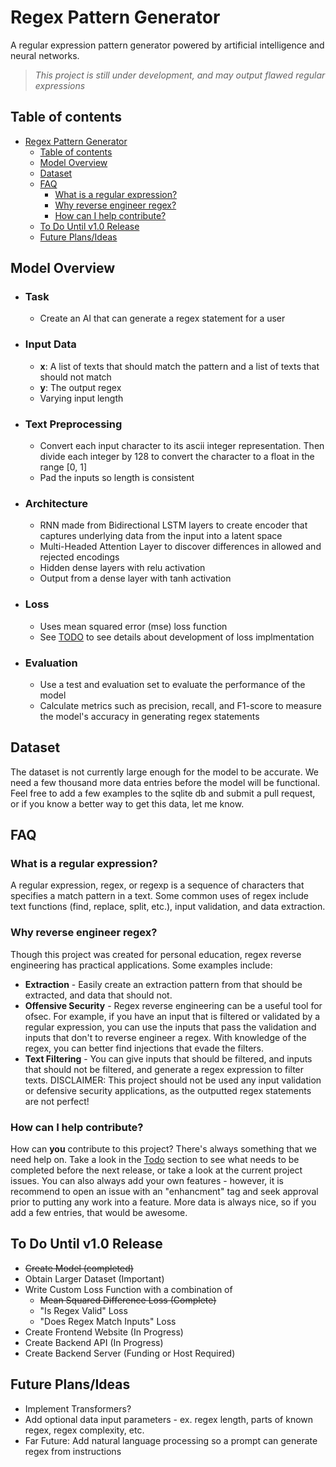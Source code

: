 # Regex Pattern Generator

A regular expression pattern generator powered by artificial intelligence and neural networks.
> *This project is still under development, and may output flawed regular expressions*

## Table of contents

- [Regex Pattern Generator](#regex-pattern-generator)
  - [Table of contents](#table-of-contents)
  - [Model Overview](#model-overview)
  - [Dataset](#dataset)
  - [FAQ](#faq)
    - [What is a regular expression?](#what-is-a-regular-expression)
    - [Why reverse engineer regex?](#why-reverse-engineer-regex)
    - [How can I help contribute?](#how-can-i-help-contribute)
  - [To Do Until v1.0 Release](#to-do-until-v10-release)
  - [Future Plans/Ideas](#future-plansideas)

## Model Overview

- ### **Task**

  - Create an AI that can generate a regex statement for a user

- ### **Input Data**

  - **x**: A list of texts that should match the pattern and a list of texts that should not match
  - **y**: The output regex
  - Varying input length

- ### **Text Preprocessing**

  - Convert each input character to its ascii integer representation. Then divide each integer by 128 to convert the character to a float in the range [0, 1]
  - Pad the inputs so length is consistent

- ### **Architecture**

  - RNN made from Bidirectional LSTM layers to create encoder that captures underlying data from the input into a latent space
  - Multi-Headed Attention Layer to discover differences in allowed and rejected encodings
  - Hidden dense layers with relu activation
  - Output from a dense layer with tanh activation

- ### **Loss**

  - Uses mean squared error (mse) loss function
  - See [TODO](#to-do-until-v10-release) to see details about development of loss implmentation

- ### **Evaluation**

  - Use a test and evaluation set to evaluate the performance of the model
  - Calculate metrics such as precision, recall, and F1-score to measure the model's accuracy in generating regex statements

## Dataset

The dataset is not currently large enough for the model to be accurate. We need a few thousand more data entries before the model will be functional. Feel free to add a few examples to the sqlite db and submit a pull request, or if you know a better way to get this data, let me know.

## FAQ

### What is a regular expression?

A regular expression, regex, or regexp is a sequence of characters that specifies a match pattern in a text. Some common uses of regex include text functions (find, replace, split, etc.), input validation, and data extraction.

### Why reverse engineer regex?

Though this project was created for personal education, regex reverse engineering has practical applications. Some examples include:

- **Extraction** - Easily create an extraction pattern from that should be extracted, and data that should not.
- **Offensive Security** - Regex reverse engineering can be a useful tool for ofsec. For example, if you have an input that is filtered or validated by a regular expression, you can use the inputs that pass the validation and inputs that don't to reverse engineer a regex. With knowledge of the regex, you can better find injections that evade the filters.
- **Text Filtering** - You can give inputs that should be filtered, and inputs that should not be filtered, and generate a regex expression to filter texts. DISCLAIMER: This project should not be used any input validation or defensive security applications, as the outputted regex statements are not perfect!

### How can I help contribute?

How can **you** contribute to this project? There's always something that we need help on. Take a look in the [Todo](#to-do-until-v10-release) section to see what needs to be completed before the next release, or take a look at the current project issues. You can also always add your own features - however, it is recommend to open an issue with an "enhancment" tag and seek approval prior to putting any work into a feature. More data is always nice, so if you add a few entries, that would be awesome.

## To Do Until v1.0 Release

- ~~Create Model (completed)~~
- Obtain Larger Dataset (Important)
- Write Custom Loss Function with a combination of
  - ~~Mean Squared Difference Loss (Complete)~~
  - "Is Regex Valid" Loss
  - "Does Regex Match Inputs" Loss
- Create Frontend Website (In Progress)
- Create Backend API (In Progress)
- Create Backend Server (Funding or Host Required)

## Future Plans/Ideas

- Implement Transformers?
- Add optional data input parameters - ex. regex length, parts of known regex, regex complexity, etc.
- Far Future: Add natural language processing so a prompt can generate regex from instructions
